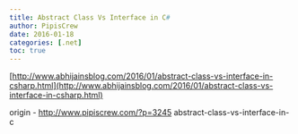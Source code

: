 ```yaml
---
title: Abstract Class Vs Interface in C#
author: PipisCrew
date: 2016-01-18
categories: [.net]
toc: true
---
```


[http://www.abhijainsblog.com/2016/01/abstract-class-vs-interface-in-csharp.html](http://www.abhijainsblog.com/2016/01/abstract-class-vs-interface-in-csharp.html)

origin - http://www.pipiscrew.com/?p=3245 abstract-class-vs-interface-in-c